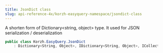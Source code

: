 ```yaml
---
title: JsonDict class
slug: api-reference-4x/korzh-easyquery-namespace/jsondict-class
---
```


A shorten form of Dictionary&lt;string, object&gt; type.  It used for JSON serialization / deserialization
```csharp
public class Korzh.EasyQuery.JsonDict
    : Dictionary<String, Object>, IDictionary<String, Object>, ICollection<KeyValuePair<String, Object>>, IEnumerable<KeyValuePair<String, Object>>, IEnumerable, IDictionary, ICollection, IReadOnlyDictionary<String, Object>, IReadOnlyCollection<KeyValuePair<String, Object>>, ISerializable, IDeserializationCallback

```